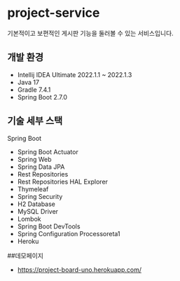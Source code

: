 # project-service
기본적이고 보편적인 게시판 기능을 둘러볼 수 있는 서비스입니다.

## 개발 환경
* Intellij IDEA Ultimate 2022.1.1 ~ 2022.1.3
* Java 17
* Gradle 7.4.1
* Spring Boot 2.7.0

## 기술 세부 스택
Spring Boot
* Spring Boot Actuator
* Spring Web
* Spring Data JPA
* Rest Repositories
* Rest Repositories HAL Explorer
* Thymeleaf
* Spring Security
* H2 Database
* MySQL Driver
* Lombok
* Spring Boot DevTools
* Spring Configuration Processoreta1
* Heroku

##데모페이지 
*  https://project-board-uno.herokuapp.com/
